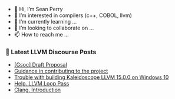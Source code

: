 - 👋 Hi, I’m Sean Perry
- 👀 I’m interested in compilers (c++, COBOL, llvm)
- 🌱 I’m currently learning ...
- 💞️ I’m looking to collaborate on ...
- 📫 How to reach me ...

<!---
s66perry/s66perry is a ✨ special ✨ repository because its `README.md` (this file) appears on your GitHub profile.
You can click the Preview link to take a look at your changes.
--->
### 📕 Latest LLVM Discourse Posts

<!-- DISCOURSE-LLVM:START -->
- [[Gsoc] Draft Proposal](https://discourse.llvm.org/t/gsoc-draft-proposal/69398#post_1)
- [Guidance in contributing to the project](https://discourse.llvm.org/t/guidance-in-contributing-to-the-project/69008?page=2#post_40)
- [Trouble with building Kaleidoscope LLVM 15.0.0 on Windows 10](https://discourse.llvm.org/t/trouble-with-building-kaleidoscope-llvm-15-0-0-on-windows-10/69394#post_1)
- [Help. LLVM Loop Pass](https://discourse.llvm.org/t/help-llvm-loop-pass/69393#post_1)
- [Clang. Introduction](https://discourse.llvm.org/t/clang-introduction/66140#post_4)
<!-- DISCOURSE-LLVM:END -->
